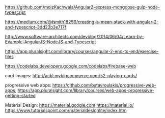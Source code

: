 ﻿https://github.com/moizKachwala/Angular2-express-mongoose-gulp-node-typescript

https://medium.com/@tsmith18256/creating-a-mean-stack-with-angular-2-and-typescript-3dd23b3e717f

http://www.software-architects.com/devblog/2014/06/04/Learn-by-Example-AngularJS-NodeJS-and-Typescript

https://app.pluralsight.com/library/courses/angular-2-end-to-end/exercise-files

https://codelabs.developers.google.com/codelabs/firebase-web

card images: http://acbl.mybigcommerce.com/52-playing-cards/

progressive web apps: https://github.com/bstavroulakis/progressive-web-apps, https://app.pluralsight.com/library/courses/web-apps-progressive-getting-started

Material Design: 
https://material.google.com
https://material.io/
https://www.tutorialspoint.com/materialdesignlite/index.htm


